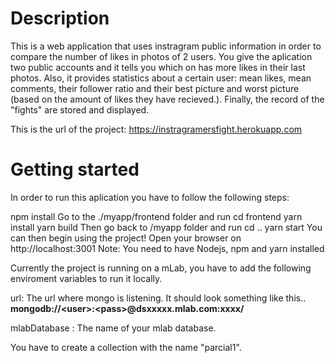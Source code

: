 # Description

This is a web application that uses instragram public information in order to compare the number of likes in photos of 2 users. You give the aplication two public accounts and it tells you which on has more likes in their last photos. Also, it provides statistics about a certain user: mean likes, mean comments, their follower ratio and their best picture and worst picture (based on the amount of likes they have recieved.). Finally, the record of the "fights" are stored and displayed. 

This is the url of the project: https://instragramersfight.herokuapp.com

# Getting started

In order to run this aplication you have to follow the following steps:

npm install Go to the ./myapp/frontend folder and run cd frontend yarn install yarn build
Then go back to /myapp folder and run cd .. yarn start
You can then begin using the project! Open your browser on http://localhost:3001
Note: You need to have Nodejs, npm and yarn installed

Currently the project is running on a mLab, you have to add the following enviroment variables to run it locally. 

url: The url where mongo is listening. It should look something like this..  
**mongodb://<user<user>>:<pass<pass>>@dsxxxxx.mlab.com:xxxx/<dbname>**

mlabDatabase : The name of your mlab database. 

You have to create a collection with the name "parcial1". 








